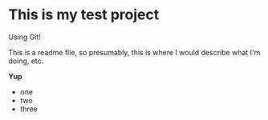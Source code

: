 # This is my test project

Using Git!

This is a readme file, so presumably, this is where I would describe what I'm doing, etc.

**Yup**


- one
- two
- three
